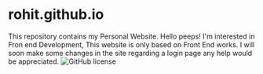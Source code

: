 # rohit.github.io
This repository contains my Personal Website. Hello peeps! I'm interested in Fron end Development, This website is only based on Front End works. I will soon make some changes in the site regarding a login page any help would be appreciated.
![GitHub license](https://img.shields.io/badge/license-MIT-blue.svg)

